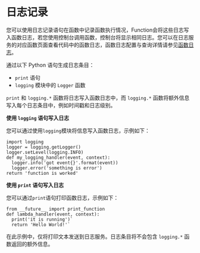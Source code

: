 # 日志记录

您可以使用日志记录语句在函数中记录函数执行情况，Function会将这些日志写入函数日志，若您使用控制台调用函数，控制台将显示相同日志。您可以在日志服务的对应函数页面查看代码中的函数日志，函数日志配置与查询详情请参见[函数日志](../../../function-log.md)。

通过以下 Python 语句生成日志条目：

* `print` 语句
* `logging` 模块中的 `Logger` 函数

`print` 和 `logging.*` 函数将日志写入函数日志中，而 `logging.*` 函数将额外信息写入每个日志条目中，例如时间戳和日志级别。

**使用 `logging` 语句写入日志**

您可以通过使用`logging`模块将信息写入函数日志，示例如下： 

```
import logging
logger = logging.getLogger()
logger.setLevel(logging.INFO)
def my_logging_handler(event, context):
  logger.info('got event{}'.format(event))
  logger.error('something is error')
return 'function is worked'  
```

 

 
**使用 `print` 语句写入日志**

您可以通过`print`语句打印函数日志，示例如下：

```
from __future__ import print_function
def lambda_handler(event, context):
  print('it is running')`
  return 'Hello World!'`   
```  

在此示例中，仅将打印文本发送到日志服务。日志条目将不会包含 `logging.*` 函数返回的额外信息。
